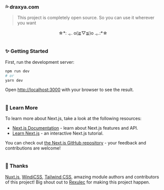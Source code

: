 ### 💦 draxya.com
>  This project is completely open source. So you can use it wherever you want

<p align="center">
  <p align="center">☆*: .｡. o(≧▽≦)o .｡.:*☆</p>
</p>

#

### ✨ Getting Started

First, run the development server:

```bash
npm run dev
# or
yarn dev
```

Open [http://localhost:3000](http://localhost:3000) with your browser to see the result.

#

### 🎄 Learn More

To learn more about Next.js, take a look at the following resources:

-  [Next.js Documentation](https://nextjs.org/docs) - learn about Next.js features and API.
-  [Learn Next.js](https://nextjs.org/learn) - an interactive Next.js tutorial.

You can check out [the Next.js GitHub repository](https://github.com/vercel/next.js/) - your feedback and contributions are welcome!

#

### 🙏 Thanks

[Nuxt.js](https://nuxtjs.org), [WindiCSS](https://github.com/windicss/windicss), [Tailwind CSS](https://github.com/tailwindcss/tailwindcss), amazing module authors and contributors of this project!
Big shout out to [Rexulec](https://github.com/rexulec) for making this project happen. 
